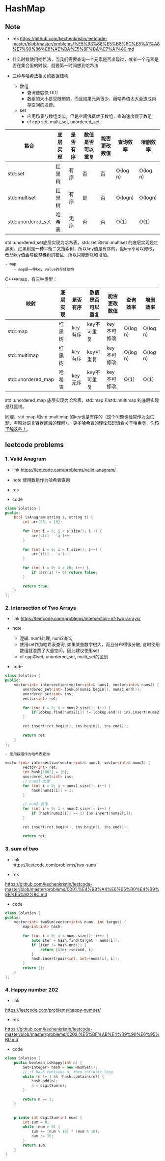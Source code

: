 # HashMap
## Note
- res
https://github.com/kechenkristin/leetcode-master/blob/master/problems/%E5%93%88%E5%B8%8C%E8%A1%A8%E7%90%86%E8%AE%BA%E5%9F%BA%E7%A1%80.md

- 什么时候使用哈希法，当我们需要查询一个元素是否出现过，或者一个元素是否在集合里的时候，就要第一时间想到哈希法

- 三种与哈希法相关的数据结构
	- 数组
		- 查询速度快 O(1)
		- 数组的大小是受限制的，而且如果元素很少，而哈希值太大会造成内存空间的浪费。
	- set
		- 应用场景与数组类似，但是空间浪费优于数组，查询速度慢于数组。
		- cf cpp set, multi_set, unordered_set

|集合 |底层实现 | 是否有序 |数值是否可以重复 | 能否更改数值|查询效率 |增删效率|
|---|---| --- |---| --- | --- | ---|
|std::set |红黑树 |有序 |否 |否 | O(log n)|O(log n) |
|std::multiset | 红黑树|有序 |是 | 否| O(logn) |O(logn) |
|std::unordered_set |哈希表 |无序 |否 |否 |O(1) | O(1)|

std::unordered_set底层实现为哈希表，std::set 和std::multiset 的底层实现是红黑树，红黑树是一种平衡二叉搜索树，所以key值是有序的，但key不可以修改，改动key值会导致整棵树的错乱，所以只能删除和增加。

	- map
		- map是一种key value的存储结构
C++中map，有三种类型：

|映射 |底层实现 | 是否有序 |数值是否可以重复 | 能否更改数值|查询效率 |增删效率|
|---|---| --- |---| --- | --- | ---|
|std::map |红黑树 |key有序 |key不可重复 |key不可修改 | O(log n)|O(log n) |
|std::multimap | 红黑树|key有序 | key可重复 | key不可修改|O(log n) |O(log n) |
|std::unordered_map |哈希表 | key无序 |key不可重复 |key不可修改 |O(1) | O(1)|

std::unordered_map 底层实现为哈希表，std::map 和std::multimap 的底层实现是红黑树。

同理，std::map 和std::multimap 的key也是有序的（这个问题也经常作为面试题，考察对语言容器底层的理解）。 更多哈希表的理论知识请看[关于哈希表，你该了解这些！](https://www.programmercarl.com/哈希表理论基础.html)。

## leetcode problems
### 1. Valid Anagram

- link
https://leetcode.com/problems/valid-anagram/

- note
使用数组作为哈希表查询

- res

- code
```cpp
class Solution {
public:
    bool isAnagram(string s, string t) {
        int arr[26] = {0};
        
        for (int i = 0; i < s.size(); i++) {
            arr[s[i] - 'a']++;
        }
        
        for (int i = 0; i < t.size(); i++) {
            arr[t[i] - 'a']--;
        }
        
        for (int i = 0; i < 26; i++) {
            if (arr[i] != 0) return false;
        }
        
        return true;
    }
};
```

### 2. Intersection of Two Arrays
- link
https://leetcode.com/problems/intersection-of-two-arrays/

- note
	- 逻辑: num1处理, num2查询
	- 使用set作为哈希表查询, 如果某些数字很大，而且分布得很分散, 这时使用数组就浪费了大量空间，因此建议使用set
	- cf cpp中set, unordered_set, multi_set的区别

- code
```cpp
class Solution {
public:
    vector<int> intersection(vector<int>& nums1, vector<int>& nums2) {
        unordered_set<int> lookup(nums1.begin(), nums1.end());
        unordered_set<int> ins;
        vector<int> ret;
        
        for (int i = 0; i < nums2.size(); i++) {
            if(lookup.find(nums2[i]) != lookup.end()) ins.insert(nums2[i]);
        }
        
        ret.insert(ret.begin(), ins.begin(), ins.end());
        
        return ret;
    }
};
```

	- 使用数组作为哈希表查询
```cpp
vector<int> intersection(vector<int>& nums1, vector<int>& nums2) {
        vector<int> ret;
        int hash[1002] = {0};
        unordered_set<int> ins;
        // nums1 处理
        for (int i = 0; i < nums1.size(); i++) {
            hash[nums1[i]] = 1;
        }
        
        // num2 查询
        for (int i = 0; i < nums2.size(); i++) {
            if (hash[nums2[i]] == 1) ins.insert(nums2[i]);
        }
        
        ret.insert(ret.begin(), ins.begin(), ins.end());
        
        return ret;
```

### 3. sum of two

- link  
https://leetcode.com/problems/two-sum/

- res

https://github.com/kechenkristin/leetcode-master/blob/master/problems/0001.%E4%B8%A4%E6%95%B0%E4%B9%8B%E5%92%8C.md

- code
```cpp
class Solution {
public:
    vector<int> twoSum(vector<int>& nums, int target) {
        map<int,int> hash;
        
        for (int i = 0; i < nums.size(); i++) {
            auto iter = hash.find(target - nums[i]);
            if (iter != hash.end()) {
                return {iter->second, i};
            }
            hash.insert(pair<int, int>(nums[i], i));
        }
        return {};
    }
};
```

### 4. Happy number 202
- link

https://leetcode.com/problems/happy-number/

- res

https://github.com/kechenkristin/leetcode-master/blob/master/problems/0202.%E5%BF%AB%E4%B9%90%E6%95%B0.md

- code
```cpp
class Solution {
    public boolean isHappy(int n) {
        Set<Integer> hash = new HashSet();
        // if hash contains n, then infinite loop
        while (n != 1 && !hash.contains(n)) {
            hash.add(n);
            n = digitSum(n);
        }
        
        return n == 1;
    }
    
    
    private int digitSum(int num) {
        int sum = 0;
        while (num > 0) {
            sum += (num % 10) * (num % 10);
            num /= 10;
        }
        return sum;
    }
}
```

